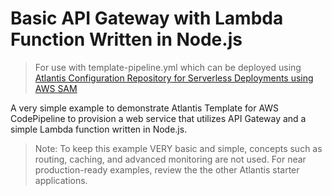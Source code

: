 # Basic API Gateway with Lambda Function Written in Node.js

> For use with template-pipeline.yml which can be deployed using [Atlantis Configuration Repository for Serverless Deployments using AWS SAM](hhttps://github.com/63Klabs/atlantis-cfn-configuration-repo-for-serverless-deployments)

A very simple example to demonstrate Atlantis Template for AWS CodePipeline to provision a web service that utilizes API Gateway and a simple Lambda function written in Node.js.

> Note: To keep this example VERY basic and simple, concepts such as routing, caching, and advanced monitoring are not used. For near production-ready examples, review the the other Atlantis starter applications.